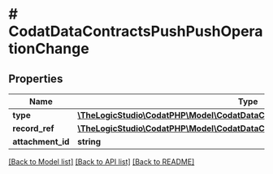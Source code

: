 # # CodatDataContractsPushPushOperationChange

## Properties

Name | Type | Description | Notes
------------ | ------------- | ------------- | -------------
**type** | [**\TheLogicStudio\CodatPHP\Model\CodatDataContractsPushPushChangeType**](CodatDataContractsPushPushChangeType.md) |  | [optional]
**record_ref** | [**\TheLogicStudio\CodatPHP\Model\CodatDataContractsPushPushOperationRecordRef**](CodatDataContractsPushPushOperationRecordRef.md) |  | [optional]
**attachment_id** | **string** |  | [optional]

[[Back to Model list]](../../README.md#models) [[Back to API list]](../../README.md#endpoints) [[Back to README]](../../README.md)
